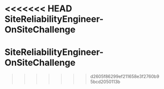 <<<<<<< HEAD
SiteReliabilityEngineer-OnSiteChallenge
=======
# SiteReliabilityEngineer-OnSiteChallenge
>>>>>>> d2605f86299ef211658e3f2760b95bcd2050113b
